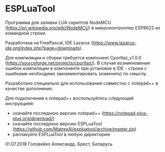 # ESPLuaTool
Программа для заливки LUA скриптов NodeMCU (https://en.wikipedia.org/wiki/NodeMCU) в микроконтроллер ESP8622 из командной строки. 

Разработана на FreePascal, IDE Lazarus (https://www.lazarus-ide.org/index.php?page=downloads).

Для компиляции и сборки требуется компонент Cportlaz_v1.0.0 (https://sourceforge.net/projects/cportlaz/). В случае возникновения ошибок компиляции в компоненте при установке в IDE - строки с ошибками необходимо закомментировать (изменить) по смыслу.

Разработано специально для использования совместно с notepad++ в качестве дополнения.

Для подключения к notepad++ воспользуйтесь следующей инструкцией:
- скачайте последнюю версию notepad++ (https://notepad-plus-plus.org/download/)
- скачайте последнюю версию ESPLuaTool (https://github.com/MatrexAl/espluatool/archive/master.zip)
- распакуйте ESPLuaTool в любую директорию



01.07.2018 Головейко Александр, Брест, Беларусь
